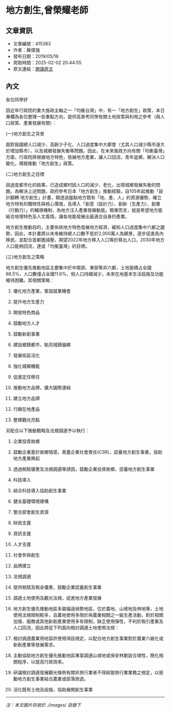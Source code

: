 # 地方創生,曾榮耀老師

## 文章資訊
- 文章編號：415383
- 作者：蘇偉強
- 發布日期：2019/05/16
- 爬取時間：2025-02-02 20:44:55
- 原文連結：[閱讀原文](https://real-estate.get.com.tw/Columns/detail.aspx?no=415383)

## 內文
各位同學好

因近年行政院的重大施政主軸之一「均衡台灣」中，有一「地方創生」政策，本日專欄為各位整理一些重點方向，提供高普考同學有關土地政策與利用之參考（與人口政策、產業發展有關）：

(一)地方創生之背景

面對我國總人口減少、高齡少子化、人口過度集中大都會（尤其人口減少縣市遠大於增加縣市），以及城鄉發展失衡等問題。因此，在未來施政方向有關「均衡臺灣」方面，行政院將根據地方特色，發展地方產業，讓人口回流，青年返鄉，解決人口變化，積極推動「地方創生」政策。

(二)地方創生之目標

因過度都市化的結果，已造成鄉村因人口的減少、老化，出現城鄉發展失衡的問題。為解決上述問題，政府參考日本「地方創生」推動經驗，自105年起推動「設計翻轉 地方創生」計畫，期透過盤點地方既有「地、產、人」的資源優勢、確立地方特有的獨特性與核心價值，及導入「創意（設計力）、創新（生產力）、創業（行銷力）」的輔導機制，為地方注入產業發展動能。簡單而言，就是希望地方能結合地理特色及人文風情，讓各地能發展出最適合自身的產業。

地方創生推動目的，主要係依地方特色發展地方經濟，緩和人口過度集中六都之趨勢，因此，本計畫將以未來維持總人口數不低於2,000萬人為願景，逐步促進島內移民，並配合首都圈減壓，期望2022年地方移入人口等於移出人口，2030年地方人口能夠回流，達成「均衡臺灣」的目標。

(三)地方創生之策略

地方創生優先推動地區主要集中於中南部、東部等非六都，土地面積占全國66.5%，人口數僅占全國11.6%，倘人口持續減少，未來在地基本生活設施及功能維持困難。其相關策略：

1. 優化地方產業，鞏固就業機會

1. 提升地方生產力

2. 開發特色商品

3. 鼓勵地方人才

4. 鼓勵新創事業

2. 建設鄉鎮都市，點亮城鎮偏鄉

1. 發展街區活化

2. 強化城鄉機能

3. 促進定住移住

3. 推動地方品牌，擴大國際連結

1. 建立地方品牌

2. 行銷在地產品

3. 整建觀光亮點

另配合以下推動戰略及法規調適予以執行：

1. 企業投資故鄉

1. 鼓勵企業基於故鄉情感，善盡企業社會責任(CSR)，認養地方創生事業，協助地方產業興起

2. 透過稅賦優惠及法規調適等誘因，鼓勵企業投資故鄉，認養地方創生事業

2. 科技導入

1. 結合科技導入協助創生事業

2. 健全基礎環境建構

3. 整合部會創生資源

1. 財政支援

2. 資訊支援

3. 人才支援

4. 社會參與創生

5. 品牌建立

6. 法規調適

1. 提供稅賦及租金優惠，鼓勵企業認養創生事業

2. 調適土地使用及觀光法規，促進地方產業發展

1. 地方創生優先推動地區多屬偏遠弱勢地區，位於農地、山坡地及林地等，土地使用法規限制較多，且農地使用多限於與農業相關之一級生產活動，對於相關加值、服務或其他新創產業使用多有限制，缺乏使用彈性，不利於吸引產業及人口回流，因此將從下列面向檢討調適土地使用法規：

1. 檢討調適農業用地容許使用項目規定，以配合地方創生事業對於農業六級化或新創產業等發展需求。

2. 主動協助地方創生優先推動地區專案調適山坡地或保安林劃設合理性，簡化相關程序，以提高行政效率。

2. 研議檢討調適發展觀光條例有關非旅行業者不得經營旅行業業務之規定，以鼓勵地方創生事業結合農業或部落旅遊。

3. 活化既有土地及設施，協助展開創生事業

---
*注：本文圖片存放於 ./images/ 目錄下*
